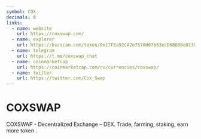 ```yaml
---
symbol: COX
decimals: 8
links:
  - name: website
    url: https://coxswap.com/
  - name: explorer
    url: https://bscscan.com/token/0x17FEa92CA2e7570d07b63ecD6B698e01386555A4
  - name: telegram
    url: https://t.me/coxswap_chat
  - name: coinmarketcap
    url: https://coinmarketcap.com/ru/currencies/coxswap/
  - name: twitter
    url: https://twitter.com/Cox_Swap
---
```


# COXSWAP

COXSWAP - Decentralized Exchange – DEX. Trade, farming, staking, earn more token .
